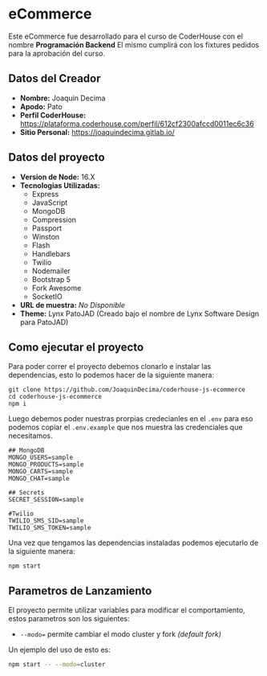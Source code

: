 # eCommerce

Este eCommerce fue desarrollado para el curso de CoderHouse con el nombre **Programación Backend** El mismo cumplirá con los fixtures pedidos para la aprobación del curso.

## Datos del Creador

* **Nombre:** Joaquin Decima
* **Apodo:** Pato
* **Perfil CoderHouse:** https://plataforma.coderhouse.com/perfil/612cf2300afccd0011ec6c36
* **Sitio Personal:** https://joaquindecima.gitlab.io/

## Datos del proyecto

* **Version de Node:** 16.X
* **Tecnologias Utilizadas:**
  * Express
  * JavaScript
  * MongoDB
  * Compression
  * Passport
  * Winston
  * Flash
  * Handlebars
  * Twilio
  * Nodemailer
  * Bootstrap 5
  * Fork Awesome
  * SocketIO
* **URL de muestra:** *No Disponible*
* **Theme:** Lynx PatoJAD (Creado bajo el nombre de Lynx Software Design para PatoJAD) 

## Como ejecutar el proyecto

Para poder correr el proyecto debemos clonarlo e instalar las dependencias, esto lo podemos hacer de la siguiente manera:

```shell
git clone https://github.com/JoaquinDecima/coderhouse-js-ecommerce
cd coderhouse-js-ecommerce
npm i
```

Luego debemos poder nuestras prorpias credecianles en el `.env` para eso podemos copiar el `.env.example` que nos muestra las credenciales que necesitamos.

```dotenv
## MongoDB
MONGO_USERS=sample
MONGO_PRODUCTS=sample
MONGO_CARTS=sample
MONGO_CHAT=sample

## Secrets
SECRET_SESSION=sample

#Twilio
TWILIO_SMS_SID=sample
TWILIO_SMS_TOKEN=sample
```

Una vez que tengamos las dependencias instaladas podemos ejecutarlo de la siguiente manera:

```shell
npm start
```

## Parametros de Lanzamiento

El proyecto permite utilizar variables para modificar el comportamiento, estos parametros son los siguientes:

* `--modo=` permite cambiar el modo cluster y fork *(default fork)*

Un ejemplo del uso de esto es:

```bash
npm start -- --modo=cluster
```
